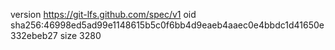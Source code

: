 version https://git-lfs.github.com/spec/v1
oid sha256:46998ed5ad99e1148615b5c0f6bb4d9eaeb4aaec0e4bbdc1d41650e332ebeb27
size 3280
